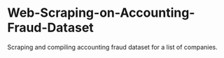 # Web-Scraping-on-Accounting-Fraud-Dataset
Scraping and compiling accounting fraud dataset for a list of companies.
